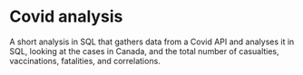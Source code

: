 # Covid analysis
A short analysis in SQL that gathers data from a Covid API and analyses it in SQL, looking at the cases in Canada, and the total number of casualties, vaccinations, fatalities, and correlations.